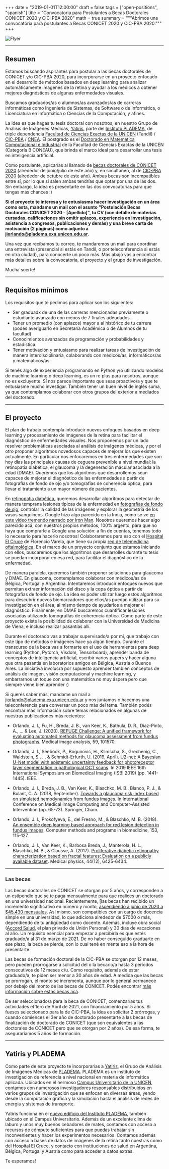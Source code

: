 +++
date = "2019-01-01T12:00:00"
draft = false
tags = ["open-positions", "spanish"]
title = "Convocatoria para Postulantes a Becas Doctorales CONICET 2020 y CIC-PBA 2020"
math = true
summary = """Abrimos una convocatoria para postulantes a Becas CONICET 2020 y CIC-PBA 2020."""
+++

![Flyer](/img/headers/open-position-2020-conicet-header.png)


---

## Resumen

Estamos buscando aspirantes para postular a las becas doctorales de CONICET y/o CIC-PBA 2020, para incorporarse en un proyecto enfocado en el desarrollo de métodos basados en deep learning para analizar automáticamente imágenes de la retina y ayudar a los médicos a obtener mejores diagnósticos de algunas enfermedades visuales. 

Buscamos graduados/as o alumnos/as avanzados/as de carreras informáticas como Ingeniería de Sistemas, de Software o de Informática, o Licenciatura en Informática o Ciencias de la Computación, y afines.

La idea es que hagas tu tesis doctoral con nosotros, en nuestro Grupo de Análisis de Imágenes Médicas, [Yatiris](https://yatiris.github.io/), parte del [Instituto PLADEMA](http://www.pladema.net/), de triple dependencia [Facultad de Ciencias Exactas de la UNICEN](http://exa.unicen.edu.ar/) (Tandil) / [CIC-PBA](https://www.gba.gob.ar/cic/) / [CNEA](https://www.argentina.gob.ar/cnea). El postgrado es el [Doctorado en Matemática Computacional e Industrial](https://www.exa.unicen.edu.ar/es/estudios/posgrado/doctorado-matematica-computacional-e-industrial) de la Facultad de Ciencias Exactas de la UNICEN (Categoría B CONEAU), que brinda el marco ideal para desarrollar una tesis en inteligencia artificial.

Como postulante, aplicarías al llamado de [becas doctorales de CONICET 2020](https://convocatorias.conicet.gov.ar/becas/) (alrededor de junio/julio de este año) y, en simultáneo, al de [CIC-PBA 2020](https://www.gba.gob.ar/cic/becas_doctorales) (alrededor de octubre de este año). Ambas becas son incompatibles entre sí, por lo que si salen ambas tendrías que optar por una de las dos. Sin embargo, la idea es presentarte en las dos convocatorias para que tengas más chances :)

**Si el proyecto te interesa y te entusiasma hacer investigación en un área como esta, mandame un mail con el asunto "Postulación Becas Doctorales CONICET 2020 - \[Apellido\]", tu CV (con detalle de materias cursadas, calificaciones sin omitir aplazos, experiencia en investigación, asistencia a congresos, publicaciones y demás) y una breve carta de motivación (2 páginas) como adjunto a [jiorlando@pladema.exa.unicen.edu.ar](mailto:jiorlando@pladema.exa.unicen.edu.ar).**

Una vez que recibamos tu correo, te mandaremos un mail para coordinar una entrevista (presencial si estás en Tandil, o por teleconferencia si estás en otra ciudad), para conocerte un poco más. Más abajo vas a encontrar más detalles sobre la convocatoria, el proyecto y el grupo de investigación.

Mucha suerte!


---


## Requisitos mínimos

Los requisitos que te pedimos para aplicar son los siguientes:

* Ser graduadx de una de las carreras mencionadas previamente o estudiante avanzado con menos de 7 finales adeudados.
* Tener un promedio (con aplazos) mayor a al histórico de tu carrera (podés averiguarlo en Secretaría Académica o de Alumnos de tu facultad)
* Conocimientos avanzados de programación y probabilidades y estadística.
* Tener motivación y entusiasmo para realizar tareas de investigación de manera interdisciplinaria, colaborando con médicos/as, informáticos/as y matemáticos/as.

Si tenés algo de experiencia programando en Python y/o utilizando modelos de machine learning o deep learning, es un re plus para nosotros, aunque no es excluyente. Sí nos parece importante que seas proactivo/a y que te entusiasme mucho investigar. También tener un buen nivel de inglés suma, ya que contemplamos colaborar con otros grupos del exterior a mediados del doctorado.


---


## El proyecto

El plan de trabajo contempla introducir nuevos enfoques basados en deep learning y procesamiento de imágenes de la retina para facilitar el diagnóstico de enfermedades visuales. Nos proponemos por un lado resolver problemáticas asociadas al análisis de imágenes médicas, y por el otro proponer algoritmos novedosos capaces de mejorar los que existen actualmente. En particular nos enfocaremos en tres enfermedades que son hoy días las principales causas de ceguera prevenible a nivel mundial: la retinopatía diabética, el glaucoma y la degeneración macular asociada a la edad (DMAE). Queremos que los algoritmos que desarrollemos sean capaces de mejorar el diagnóstico de las enfermedades a partir de fotografías de fondo de ojo y/o tomografías de coherencia óptica, para llevar el tratamiento a un mayor número de pacientes.

En [retinopatía diabética](https://www.sightsavers.org/protecting-sight/diabetic-retinopathy/?gclid=CjwKCAiA1L_xBRA2EiwAgcLKAwCOb6NgCEyUj_FeDUR3-R9leebOAiv1WBR2FdZWGPEgY9aGbifDSRoCxdMQAvD_BwE), queremos desarrollar algoritmos para detectar de manera temprana lesiones típicas de la enfermedad en [fotografías de fondo de ojo](https://en.wikipedia.org/wiki/Fundus_photography), controlar la calidad de las imágenes y explorar la geometría de los vasos sanguíneos. Google hizo algo parecido en la India, como se ve [en este video tremendo narrado por Iron Man](https://youtu.be/V5aZjsWM2wo?t=955). Nosotros queremos hacer algo parecido acá, con nuestros propios métodos, 100% argento, para que no haya que comprarle a Google una solución: a fin de cuentas, tenemos todo lo necesario para hacerlo nosotros! Colaboraremos para eso con el [Hospital El Cruce](http://www.hospitalelcruce.org/index.php/servicios/81-servicios/3735-oftalmologia) de Florencio Varela, que tiene su propia [red de telemedicina oftalmológica](https://www.hospitalelcruce.org/index.php/noticiasprincipal/4251-programa-de-las-naciones-unidas-elogio-proyecto-de-teleoftalmologia-en-red-implementado-desde-el-hospital-el-cruce). En el marco de un proyecto conjunto que estamos iniciando con ellos, buscaremos que los algoritmos que desarrolles durante tu tesis se puedan incorporar en esa red, para facilitar el diagnóstico de la enfermedad. 

De manera paralela, queremos también proponer soluciones para glaucoma y DMAE. En glaucoma, contemplamos colaborar con médicos/as de Bélgica, Portugal y Argentina. Intentaremos introducir enfoques nuevos que permitan extraer información del disco y la copa óptica a partir de fotografías de fondo de ojo. La idea es poder utilizar luego estos algoritmos para descubrir nuevos biomarcadores que ellos/as puedan utilizar para su investigación en el área, al mismo tiempo de ayudarlos a mejorar el diagnóstico. Finalmente, en DMAE buscaremos cuantificar lesiones asociadas utilizando tomografías de coherencia óptica. Como parte de este proyecto existe la posibilidad de colaborar con la Universidad de Medicina de Viena, e incluso realizar pasantías allí.

Durante el doctorado vas a trabajar supervisado/a por mí, que trabajo con este tipo de métodos e imágenes hace ya algún tiempo. Durante el transcurso de la beca vas a formarte en el uso de herramientas para deep learning (Python, Pytorch, Visdom, Tensorboard), aprender banda de conceptos de inteligencia artificial, escribir varios papers y hacer alguna que otra pasantía en laboratorios amigos en Bélgica, Austria o Buenos Aires. La iniciativa involucra por supuesto aprender también conceptos de análisis de imagen, visión computacional y machine learning, y embarrarnos un toque con una matemática no muy áspera pero que siempre viene bien aprender :)

Si querés saber más, mandame un mail a jiorlando@pladema.exa.unicen.edu.ar y nos juntamos o hacemos una teleconferencia para conversar un poco más del tema. También podés encontrar más información sobre temas relacionados en algunas de nuestras publicaciones más recientes:

* Orlando, J. I., Fu, H., Breda, J. B., van Keer, K., Bathula, D. R., Diaz-Pinto, A., ... & Lee, J. (2020). [REFUGE Challenge: A unified framework for evaluating automated methods for glaucoma assessment from fundus photographs](https://arxiv.org/pdf/1910.03667.pdf). Medical image analysis, 59, 101570.

* Orlando, J. I., Seeböck, P., Bogunović, H., Klimscha, S., Grechenig, C., Waldstein, S., ... & Schmidt-Erfurth, U. (2019, April). [U2-net: A Bayesian U-Net model with epistemic uncertainty feedback for photoreceptor layer segmentation in pathological OCT scans](https://arxiv.org/pdf/1901.07929.pdf). In 2019 IEEE 16th International Symposium on Biomedical Imaging (ISBI 2019) (pp. 1441-1445). IEEE.

* Orlando, J. I., Breda, J. B., Van Keer, K., Blaschko, M. B., Blanco, P. J., & Bulant, C. A. (2018, September). [Towards a glaucoma risk index based on simulated hemodynamics from fundus images](https://arxiv.org/abs/1805.10273). In International Conference on Medical Image Computing and Computer-Assisted Intervention (pp. 65-73). Springer, Cham.

* Orlando, J. I., Prokofyeva, E., del Fresno, M., & Blaschko, M. B. (2018). [An ensemble deep learning based approach for red lesion detection in fundus images](https://arxiv.org/abs/1706.03008). Computer methods and programs in biomedicine, 153, 115-127.

* Orlando, J. I., Van Keer, K., Barbosa Breda, J., Manterola, H. L., Blaschko, M. B., & Clausse, A. (2017). [Proliferative diabetic retinopathy characterization based on fractal features: Evaluation on a publicly available dataset](https://www.ncbi.nlm.nih.gov/pubmed/29044550). Medical physics, 44(12), 6425-6434.



---


### Las becas

Las becas doctorales de CONICET se otorgan por 5 años, y corresponden a un estipendio que se te paga mensualmente para que realices un doctorado en una universidad nacional. Recientemente, [las becas han recibido un incremento significativo en número y monto, [ascendiendo a junio de 2020 a $45.430 mensuales](https://www.lanacion.com.ar/sociedad/el-gobierno-aumento-45000-pesos-becas-investigacion-nid2324647). Así mismo, son compatibles con un cargo de docencia simple en una universidad, lo que adiciona alrededor de $7000 o más, dependiendo de tu antigüedad como docente. Además, incluye obra social ([Accord Salud](https://www.accordsalud.com.ar/), el plan privado de Unión Personal) y 30 días de vacaciones al año. Un requisito esencial para empezar a percibirla es que estés graduado/a al 31 de marzo de 2021. De no haber conseguido graduarte en ese plazo, la beca se pierde, con lo cual tené en mente eso a la hora de presentarte.

Las becas de formación doctoral de la CIC-PBA se otorgan por 12 meses, pero pueden prorrogarse a solicitud del o la becario/a hasta 3 períodos consecutivos de 12 meses c/u. Como requisito, además de estar graduado/a, te piden ser menor a 30 años de edad. A medida que las becas se prorrogan, el monto se incrementa, aunque por lo general permanece por debajo del monto de las becas de CONICET. Podés encontrar [más información sobre estas becas acá](http://www.cic.gba.gob.ar/wp-content/uploads/2017/01/Legislacion-Reglamento-Becas-Doctorales-873-16-1.pdf). 

De ser seleccionado/a para la beca de CONICET, comenzarías tus actividades el 1ero de Abril de 2021, con financiamiento por 5 años. Si fueses seleccionado para la de CIC-PBA, la idea es solicitar 2 prórrogas, y cuando comiences el 3er año de doctorado presentarte a las becas de finalización de doctorado de CONICET (que son equivalentes a las doctorales de CONICET pero que se otorgan por 2 años). De esa forma, te aseguraríamos 5 años de formación.



---


## Yatiris y PLADEMA

Como parte de este proyecto te incorporarías a [Yatiris](https://yatiris.github.io), el Grupo de Análisis de Imágenes Médicas de [PLADEMA](http://www.pladema.net/). 
PLADEMA es un instituto de investigación de referencia a nivel nacional en materia de informática aplicada. Ubicados en el hermoso [Campus Universitario de la UNICEN](https://www.google.com/search?q=campus+unicen+tandil&safe=off&sxsrf=ACYBGNT7AhMgECyRDhzingYKvSE35rJx4g:1580303675614&source=lnms&tbm=isch&sa=X&ved=2ahUKEwjL9eL58ajnAhX3H7kGHWpmB0MQ_AUoAXoECBIQAw&biw=1920&bih=976), contamos con numerosos investigadores responsables distribuidos en varios grupos de investigación que se enfocan en diversas áreas, yendo desde la computación gráfica y la simulación hasta el análisis de redes de energía y sistemas de transporte. 

Yatiris funciona en el [nuevo edificio del Instituto PLADEMA](https://www.exa.unicen.edu.ar/es/noticia/pladema-amplio-su-edificio-e-incremento-su-capacidad-trabajo), también ubicado en el Campus Universitario. Además de un excelente clima de laburo y unos muy buenos cebadores de mates, contamos con acceso a recursos de cómputo suficientes para que puedas trabajar sin inconvenientes y hacer los experimentos necesarios. Contamos además con acceso a bases de datos de imágenes de la retina tanto nuestras como del Hospital El Cruce, y contacto con instituciones de salud en Argentina, Bélgica, Portugal y Austria como para acceder a datos extras.

Te esperamos!